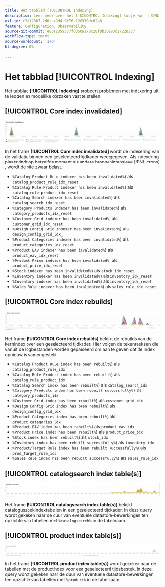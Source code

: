 ```yaml
---
title: Het tabblad [!UICONTROL Indexing]
description: Leer meer over het [!UICONTROL Indexing] lusje van  [!DNL Observation for Adobe Commerce].
exl-id: c7e123b7-2d0c-49d4-9f76-128939dc02a8
feature: Configuration, Observability
source-git-commit: e83e2359377f03506178c28f8b30993c172282c7
workflow-type: tm+mt
source-wordcount: '176'
ht-degree: 0%

---
```


# Het tabblad [!UICONTROL Indexing]

Het tabblad **[!UICONTROL Indexing]** probeert problemen met indexering uit te leggen en mogelijke oorzaken vast te stellen.

## [!UICONTROL Core index invalidated]

![ ongeldig gemaakte index van de Kern ](../../assets/tools/observation-for-adobe-commerce/indexing-tab-1.jpg)

In het frame **[!UICONTROL Core index invalidated]** wordt de indexering van de validatie binnen een geselecteerd tijdkader weergegeven. Als indexering plaatsvindt op hetzelfde moment als andere bronnenintensieve [!DNL crons] , wordt de site zwaar belast.

* `%Catalog Product Rule indexer has been invalidated%`) als `catalog_product_rule_idx_reset`
* `%Catalog Rule Product indexer has been invalidated%`) als `catalog_rule_product_idx_reset`
* `%Catalog Search indexer has been invalidated%`) als `catalog_search_idx_reset`
* `%Category Products indexer has been invalidated%`) als `category_products_idx_reset`
* `%Customer Grid indexer has been invalidated%`) als `customer_grid_idx_reset`
* `%Design Config Grid indexer has been invalidated%`) als `design_config_grid_idx_`
* `%Product Categories indexer has been invalidated%`) als `product_categories_idx_reset`
* `%Product EAV indexer has been invalidated%`) als `product_eav_idx_reset`
* `%Product Price indexer has been invalidated%`) als `product_price_idx_reset`
* `%Stock indexer has been invalidated%`) als `stock_idx_reset`
* `%Inventory indexer has been invalidated%`) als `inventory_idx_reset`
* `%Inventory indexer has been invalidated%`) als `inventory_idx_reset`
* `%Sales Rule indexer has been invalidated%`) als `sales_rule_idx_reset`

## [!UICONTROL Core index rebuilds]

![ de indexherbouwt van de Kern ](../../assets/tools/observation-for-adobe-commerce/indexing-tab-2.jpg)

Het frame **[!UICONTROL Core index rebuilds]** bekijkt de rebuilds van de kernindex over een geselecteerd tijdkader. Hier volgen de tekenreeksen die vanuit de logbestanden worden geparseerd om aan te geven dat de index opnieuw is samengesteld.

* `%Catalog Product Rule index has been rebuilt%`) als `catalog_product_rule_idx`
* `%Catalog Rule Product index has been rebuilt%`) als `catalog_rule_product_idx`
* `%Catalog Search index has been rebuilt%`) als `catalog_search_idx`
* `%Category Products index has been rebuilt successfully%`) als `category_products_idx`
* `%Customer Grid index has been rebuilt%`) als `customer_grid_idx`
* `%Design Config Grid index has been rebuilt%`) als `design_config_grid_idx`
* `%Product Categories index has been rebuilt%`) als `product_categories_idx`
* `%Product EAV index has been rebuilt%`) als `product_eav_idx`
* `%Product Price index has been rebuilt%`) als `product_price_idx`
* `%Stock index has been rebuilt%`) als `stock_idx`
* `%Inventory index has been rebuilt successfully%`) als `inventory_idx`
* `%Product/Target Rule index has been rebuilt successfully%`) als `prod_target_rule_idx`
* `%Sales Rule index has been rebuilt successfully%`) als `sales_rule_idx`


## [!UICONTROL catalogsearch index table(s)]

![ lijst(en) van de cataloguszoekindex van de catalogi ](../../assets/tools/observation-for-adobe-commerce/indexing-tab-3.jpg)

Het frame **[!UICONTROL catalogsearch index table(s)]** bekijkt cataloguszoekindextabellen in een geselecteerd tijdkader. In deze query wordt gekeken naar de duur van eventuele datastore-bewerkingen ten opzichte van tabellen met `%catalogsearch%` in de tabelnaam.

## [!UICONTROL product index table(s)]

![ lijst(en) van de productindex ](../../assets/tools/observation-for-adobe-commerce/indexing-tab-4.jpg)

In het frame **[!UICONTROL product index table(s)]** wordt gekeken naar de tabellen met de productindex voor een geselecteerd tijdsbestek. In deze query wordt gekeken naar de duur van eventuele datastore-bewerkingen ten opzichte van tabellen met `%product%` in de tabelnaam.
